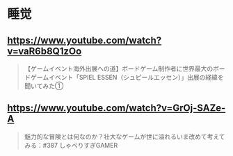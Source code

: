 # 睡觉

## https://www.youtube.com/watch?v=vaR6b8Q1zOo

> 【ゲームイベント海外出展への道】ボードゲーム制作者に世界最大のボードゲームイベント「SPIEL ESSEN（シュピールエッセン）」出展の経緯を聞いてみた①

## https://www.youtube.com/watch?v=GrOj-SAZe-A

> 魅力的な冒険とは何なのか？壮大なゲームが世に溢れるいま改めて考えてみる：#387 しゃべりすぎGAMER 
